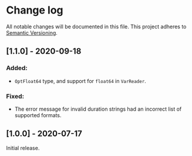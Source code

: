 # Change log

All notable changes will be documented in this file. This project adheres to [Semantic Versioning](http://semver.org).

## [1.1.0] - 2020-09-18
### Added:
- `OptFloat64` type, and support for `float64` in `VarReader`.

### Fixed:
- The error message for invalid duration strings had an incorrect list of supported formats.

## [1.0.0] - 2020-07-17
Initial release.
